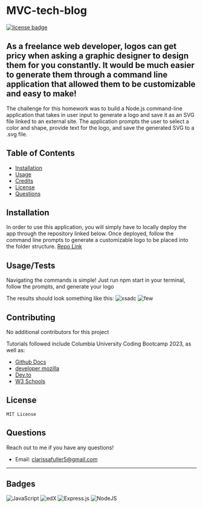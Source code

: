 # MVC-tech-blog

[![license badge](https://img.shields.io/badge/License-MIT-green)](LICENSE)

## As a freelance web developer, logos can get pricy when asking a graphic designer to design them for you constantly. It would be much easier to generate them through a command line application that allowed them to be customizable and easy to make!

The challenge for this homework was to build a Node.js command-line application that takes in user input to generate a logo and save it as an SVG file linked to an external site. The application prompts the user to select a color and shape, provide text for the logo, and save the generated SVG to a .svg file.

## Table of Contents

- [Installation](#installation)
- [Usage](#usage)
- [Credits](#credits)
- [License](#license)
- [Questions](#questions)

## Installation

In order to use this application, you will simply have to locally deploy the app through the repository linked below. Once deployed, follow the command line prompts to generate a customizable logo to be placed into the folder structure. 
[Repo Link]((https://github.com/clarissafuller/svg-logo-maker))

## Usage/Tests

Navigating the commands is simple! Just run npm start in your terminal, follow the prompts, and generate your logo

The results should look something like this:
![xsadc](https://github.com/clarissafuller/svg-logo-maker/assets/141360959/0a5d45b6-78b2-4bf6-a3e1-c58ff6ff519b)
![few](https://github.com/clarissafuller/svg-logo-maker/assets/141360959/650bcfbf-ae57-4680-909d-00bf20a89a93)





## Contributing

No additional contributors for this project 

Tutorials followed include Columbia University Coding Bootcamp 2023, as well as:

- [Github Docs](https://docs.github.com/en)
- [developer mozilla](https://developer.mozilla.org/en-US/)
- [Dev.to](https://dev.to/)
- [W3 Schools](https://www.w3schools.com/)


## License

    MIT License

## Questions

Reach out to me if you have any questions!

- Email: clarissafuller5@gmail.com

---

## Badges

![JavaScript](https://img.shields.io/badge/javascript-%23323330.svg?style=for-the-badge&logo=javascript&logoColor=%23F7DF1E)
![edX](https://img.shields.io/badge/edX-%2302262B.svg?style=for-the-badge&logo=edX&logoColor=white)
![Express.js](https://img.shields.io/badge/express.js-%23404d59.svg?style=for-the-badge&logo=express&logoColor=%2361DAFB)
![NodeJS](https://img.shields.io/badge/node.js-6DA55F?style=for-the-badge&logo=node.js&logoColor=white)
